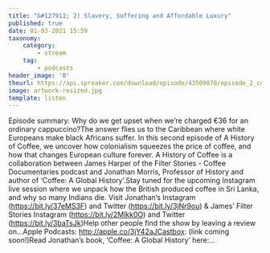 ```yaml
---
title: "&#127911; 2) Slavery, Suffering and Affordable Luxury"
published: true
date: 01-03-2021 15:59
taxonomy:
    category:
        - stream
    tag:
        - podcasts
header_image: '0'
theurl: https://api.spreaker.com/download/episode/43509070/episode_2_colonisation_draft_9_ahoc.mp3
image: artwork-resized.jpg
template: listen
--- 
```

Episode summary: Why do we get upset when we’re charged €36 for an ordinary cappuccino?The answer flies us to the Caribbean where white Europeans make black Africans suffer. In this second episode of A History of Coffee, we uncover how colonialism squeezes the price of coffee, and how that changes European culture forever. A History of Coffee is a collaboration between James Harper of the Filter Stories - Coffee Documentaries podcast and Jonathan Morris, Professor of History and author of ‘Coffee: A Global History’.Stay tuned for the upcoming Instagram live session where we unpack how the British produced coffee in Sri Lanka, and why so many Indians die. Visit Jonathan’s Instagram (https://bit.ly/37eMS3F) and Twitter (https://bit.ly/3jNr9ou) & James’ Filter Stories Instagram (https://bit.ly/2Mlkk0O) and Twitter (https://bit.ly/3baTsJk)Help other people find the show by leaving a review on…Apple Podcasts: http://apple.co/3jY42aJCastbox: (link coming soon!)Read Jonathan’s book, ‘Coffee: A Global History’ here:…
